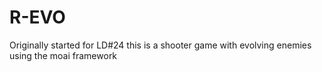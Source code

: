 R-EVO
============

Originally started for LD#24 this is a shooter game with evolving enemies using the moai framework